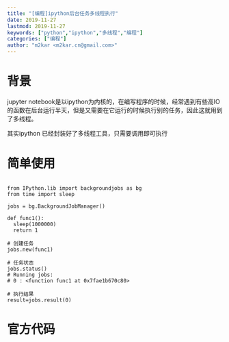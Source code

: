 ```yaml
---
title: "[编程]ipython后台任务多线程执行"
date: 2019-11-27
lastmod: 2019-11-27
keywords: ["python","ipython","多线程","编程"]
categories: ["编程"]
author: "m2kar <m2kar.cn@gmail.com>"
---
```


# 背景
jupyter notebook是以ipython为内核的，在编写程序的时候，经常遇到有些高IO的函数在后台运行半天，但是又需要在它运行的时候执行别的任务，因此这就用到了多线程。

其实ipython 已经封装好了多线程工具，只需要调用即可执行

# 简单使用
```

from IPython.lib import backgroundjobs as bg
from time import sleep

jobs = bg.BackgroundJobManager()

def func1():
  sleep(1000000)
  return 1

# 创建任务
jobs.new(func1)

# 任务状态
jobs.status()
# Running jobs:
# 0 : <function func1 at 0x7fae1b670c80>

# 执行结果
result=jobs.result(0)

```

# 官方代码

<script src="https://gist.github.com/m2kar/cd171c13c2d1094316d3cb3cb9a56899.js"></script>

